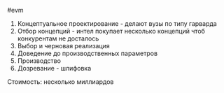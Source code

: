 #evm 
1. Концептуальное проектирование - делают вузы по типу гарварда
2. Отбор концепций - интел покупает несколько концепций чтоб конкурентам не досталось
3. Выбор и черновая реализация
4. Доведение до производственных параметров
5. Производство
6. Дозревание - шлифовка

Стоимость: несколько миллиардов
